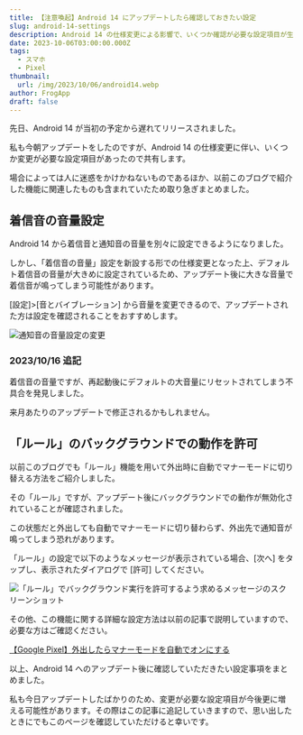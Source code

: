 ```yaml
---
title: 【注意喚起】Android 14 にアップデートしたら確認しておきたい設定
slug: android-14-settings
description: Android 14 の仕様変更による影響で、いくつか確認が必要な設定項目が生じました。
date: 2023-10-06T03:00:00.000Z
tags:
  - スマホ
  - Pixel
thumbnail:
  url: /img/2023/10/06/android14.webp
author: FrogApp
draft: false
---
```


先日、Android 14 が当初の予定から遅れてリリースされました。

私も今朝アップデートをしたのですが、Android 14 の仕様変更に伴い、いくつか変更が必要な設定項目があったので共有します。

場合によっては人に迷惑をかけかねないものであるほか、以前このブログで紹介した機能に関連したものも含まれていたため取り急ぎまとめました。

## 着信音の音量設定

Android 14 から着信音と通知音の音量を別々に設定できるようになりました。

しかし、「着信音の音量」設定を新設する形での仕様変更となった上、デフォルト着信音の音量が大きめに設定されているため、アップデート後に大きな音量で着信音が鳴ってしまう可能性があります。

\[設定]>\[音とバイブレーション] から音量を変更できるので、アップデートされた方は設定を確認されることをおすすめします。

![通知音の音量設定の変更](/img/2023/10/06/sound.webp)

### 2023/10/16 追記

着信音の音量ですが、再起動後にデフォルトの大音量にリセットされてしまう不具合を発見しました。

来月あたりのアップデートで修正されるかもしれません。

## 「ルール」のバックグラウンドでの動作を許可

以前このブログでも「ルール」機能を用いて外出時に自動でマナーモードに切り替える方法をご紹介しました。

その「ルール」ですが、アップデート後にバックグラウンドでの動作が無効化されていることが確認されました。

この状態だと外出しても自動でマナーモードに切り替わらず、外出先で通知音が鳴ってしまう恐れがあります。

「ルール」の設定で以下のようなメッセージが表示されている場合、\[次へ] をタップし、表示されたダイアログで \[許可] してください。

![「ルール」でバックグラウンド実行を許可するよう求めるメッセージのスクリーンショット](/img/2023/10/06/rule.webp)

その他、この機能に関する詳細な設定方法は以前の記事で説明していますので、必要な方はご確認ください。

[【Google Pixel】外出したらマナーモードを自動でオンにする](https://frogapp.net/blog/2023-01/pixel-rule/#%E8%A8%AD%E5%AE%9A%E6%96%B9%E6%B3%95)

以上、Android 14 へのアップデート後に確認していただきたい設定事項をまとめました。

私も今日アップデートしたばかりのため、変更が必要な設定項目が今後更に増える可能性があります。その際はこの記事に追記していきますので、思い出したときにでもこのページを確認していただけると幸いです。
